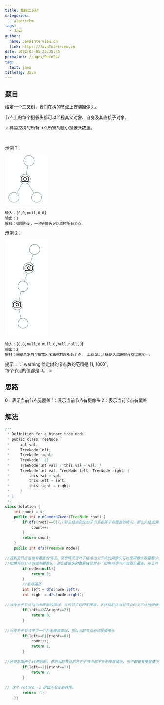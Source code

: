 ```yaml
---
title: 监控二叉树
categories: 
  - algorithm
tags: 
  - Java
author: 
  name: JavaInterview.cn
  link: https://JavaInterview.cn
date: 2022-05-05 23:35:45
permalink: /pages/0efe24/
tag: 
  text: java
titleTag: Java
---
```



## 题目
给定一个二叉树，我们在树的节点上安装摄像头。

节点上的每个摄影头都可以监视其父对象、自身及其直接子对象。

计算监控树的所有节点所需的最小摄像头数量。

 

示例 1：

![](../../../media/pictures/leetcode/bst_cameras_01.png)


    输入：[0,0,null,0,0]
    输出：1
    解释：如图所示，一台摄像头足以监控所有节点。
示例 2：

![](../../../media/pictures/leetcode/bst_cameras_02.png)

    输入：[0,0,null,0,null,0,null,null,0]
    输出：2
    解释：需要至少两个摄像头来监视树的所有节点。 上图显示了摄像头放置的有效位置之一。

提示：
::: warning
给定树的节点数的范围是 [1, 1000]。\
每个节点的值都是 0。
:::






## 思路

0：表示当前节点无覆盖 1：表示当前节点有摄像头 2：表示当前节点有覆盖



## 解法
```java
/**
 * Definition for a binary tree node.
 * public class TreeNode {
 *     int val;
 *     TreeNode left;
 *     TreeNode right;
 *     TreeNode() {}
 *     TreeNode(int val) { this.val = val; }
 *     TreeNode(int val, TreeNode left, TreeNode right) {
 *         this.val = val;
 *         this.left = left;
 *         this.right = right;
 *     }
 * }
 */
class Solution {
    int count = 0;
    public int minCameraCover(TreeNode root) {
        if(dfs(root)==0){//若头结点的左右子节点都属于有覆盖的情况，那么头结点需要放置一个摄像头
            count++;
        }
        return count;
    }
    public int dfs(TreeNode node){

//遇到空节点当做有覆盖的情况。理想情况是叶子结点的父节点放摄像头可以使摄像头数量最少。
//如果将空节点当做有摄像头，那么摄像头的数量会非常多；如果将空节点当做无覆盖，那么叶子结点就都需要放摄像头,摄像头数量也会很多。
        if(node==null){
            return 2;
        }
        //后序遍历
        int left = dfs(node.left);
        int right = dfs(node.right);

//当左右子节点均为有覆盖的情况，当前节点返回无覆盖，这样就能让当前节点的父节点放摄像头，而不是在当前节点放摄像头，进而节省摄像头数量
        if(left==2&&right==2){
            return 0;
        }

//当左右子节点至少一个为无覆盖情况，那么当前节点必须放摄像头
        if(left==0||right==0){
            count++;
            return 1;
        }

//通过前面两个if的判断，说明当前节点的左右子节点都不是无覆盖情况，也不都是有覆盖情况，说明左右子节点的情况为 两个1 或者 一个1、一个2，此时当前节点返回有覆盖
        if(left==1||right==1){
            return 2;
        }

// 这个 return -1 逻辑不会走到这里。
        return -1;
    }}

```